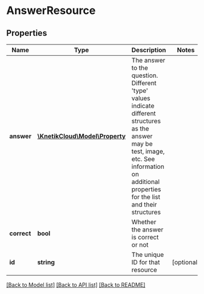 # AnswerResource

## Properties
Name | Type | Description | Notes
------------ | ------------- | ------------- | -------------
**answer** | [**\KnetikCloud\Model\Property**](Property.md) | The answer to the question. Different &#39;type&#39; values indicate different structures as the answer may be test, image, etc. See information on additional properties for the list and their structures | 
**correct** | **bool** | Whether the answer is correct or not | 
**id** | **string** | The unique ID for that resource | [optional] 

[[Back to Model list]](../README.md#documentation-for-models) [[Back to API list]](../README.md#documentation-for-api-endpoints) [[Back to README]](../README.md)


